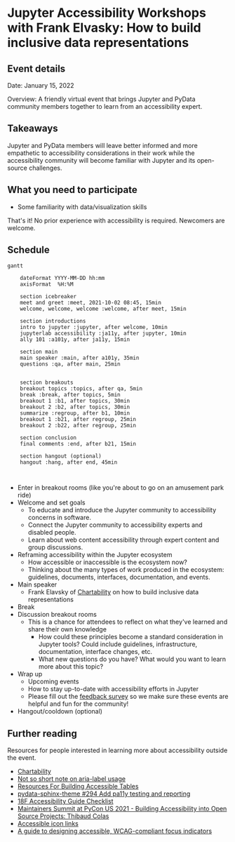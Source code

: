 #  Jupyter Accessibility Workshops with Frank Elvasky: How to build inclusive data representations

## Event details

Date: January 15, 2022

Overview: A friendly virtual event that brings Jupyter and PyData community members together to learn from an accessibility expert. 

## Takeaways

Jupyter and PyData members will leave better informed and more empathetic to accessibility considerations in their work while the accessibility community will become familiar with Jupyter and its open-source challenges.

## What you need to participate

* Some familiarity with data/visualization skills

That's it! No prior experience with accessibility is required. Newcomers are welcome.

## Schedule

```mermaid
gantt

    dateFormat YYYY-MM-DD hh:mm
    axisFormat  %H:%M

    section icebreaker
    meet and greet :meet, 2021-10-02 08:45, 15min
    welcome, welcome, welcome :welcome, after meet, 15min
        
    section introductions
    intro to jupyter :jupyter, after welcome, 10min 
    jupyterlab accessibility :ja11y, after jupyter, 10min
    ally 101 :a101y, after ja11y, 15min
        
    section main 
    main speaker :main, after a101y, 35min
    questions :qa, after main, 25min
    
    
    section breakouts
    breakout topics :topics, after qa, 5min
    break :break, after topics, 5min
    breakout 1 :b1, after topics, 30min
    breakout 2 :b2, after topics, 30min
    summarize :regroup, after b1, 10min
    breakout 1 :b21, after regroup, 25min
    breakout 2 :b22, after regroup, 25min
        
    section conclusion
    final comments :end, after b21, 15min
    
    section hangout (optional)
    hangout :hang, after end, 45min
    
    
```    

* Enter in breakout rooms (like you're about to go on an amusement park ride)
* Welcome and set goals
    * To educate and introduce the Jupyter community to accessibility concerns 
    in software.
    * Connect the Jupyter community to accessibility experts and disabled 
    people.
    * Learn about web content accessibility through expert content and group 
    discussions.
* Reframing accessibility within the Jupyter ecosystem
    * How accessible or inaccessible is the ecosystem now?
    * Thinking about the many types of work produced in the ecosystem: guidelines, documents, interfaces, documentation, and events.
* Main speaker
    * Frank Elavsky of [Chartability](https://chartability.fizz.studio/) on how to build inclusive data representations
* Break
* Discussion breakout rooms
    * This is a chance for attendees to reflect on what they've learned and share their own knowledge
        * How could these principles become a standard consideration in Jupyter tools? Could include guidelines, infrastructure, documentation, interface changes, etc.
        * What new questions do you have? What would you want to learn more about this topic?
* Wrap up
    * Upcoming events
    * How to stay up-to-date with accessibility efforts in Jupyter
    * Please fill out the [feedback survey]() so we make sure these events are helpful and fun for the community!
* Hangout/cooldown (optional)

## Further reading

Resources for people interested in learning more about accessibility outside 
the event.

* [Chartability](https://chartability.fizz.studio/)
* [Not so short note on aria-label usage](https://html5accessibility.com/stuff/2020/11/07/not-so-short-note-on-aria-label-usage-big-table-edition/)
* [Resources For Building Accessible Tables](https://www.digitala11y.com/resources-for-building-accessible-tables/)
* [pydata-sphinx-theme #294 Add pa11y testing and reporting](https://github.com/pydata/pydata-sphinx-theme/pull/294#issuecomment-907404315)
* [ 18F Accessibility Guide Checklist](https://accessibility.18f.gov/checklist/)
* [Maintainers Summit at PyCon US 2021 - Building Accessibility into Open Source Projects: Thibaud Colas](https://youtu.be/9XI-8ZvU2w0)
* [Accessible icon links](https://kittygiraudel.com/2020/12/10/accessible-icon-links/)
* [A guide to designing accessible, WCAG-compliant focus indicators ](https://www.sarasoueidan.com/blog/focus-indicators/)
